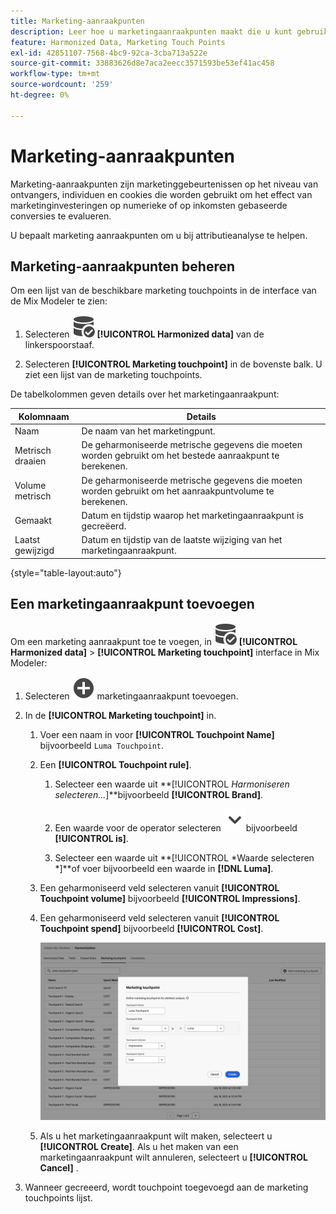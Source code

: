 ```yaml
---
title: Marketing-aanraakpunten
description: Leer hoe u marketingaanraakpunten maakt die u kunt gebruiken als onderdeel van het harmoniseren van uw gegevens in de Mix Modeler.
feature: Harmonized Data, Marketing Touch Points
exl-id: 42851107-7568-4bc9-92ca-3cba713a522e
source-git-commit: 33883626d8e7aca2eecc3571593be53ef41ac458
workflow-type: tm+mt
source-wordcount: '259'
ht-degree: 0%

---
```


# Marketing-aanraakpunten

Marketing-aanraakpunten zijn marketinggebeurtenissen op het niveau van ontvangers, individuen en cookies die worden gebruikt om het effect van marketinginvesteringen op numerieke of op inkomsten gebaseerde conversies te evalueren.

U bepaalt marketing aanraakpunten om u bij attributieanalyse te helpen.

## Marketing-aanraakpunten beheren

Om een lijst van de beschikbare marketing touchpoints in de interface van de Mix Modeler te zien:

1. Selecteren ![DataSearch](../assets/icons/DataCheck.svg) **[!UICONTROL Harmonized data]** van de linkerspoorstaaf.

1. Selecteren **[!UICONTROL Marketing touchpoint]** in de bovenste balk. U ziet een lijst van de marketing touchpoints.

De tabelkolommen geven details over het marketingaanraakpunt:

| Kolomnaam | Details |
| --- | ---|
| Naam | De naam van het marketingpunt. |
| Metrisch draaien | De geharmoniseerde metrische gegevens die moeten worden gebruikt om het bestede aanraakpunt te berekenen. |
| Volume metrisch | De geharmoniseerde metrische gegevens die moeten worden gebruikt om het aanraakpuntvolume te berekenen. |
| Gemaakt | Datum en tijdstip waarop het marketingaanraakpunt is gecreëerd. |
| Laatst gewijzigd | Datum en tijdstip van de laatste wijziging van het marketingaanraakpunt. |

{style="table-layout:auto"}

## Een marketingaanraakpunt toevoegen

Om een marketing aanraakpunt toe te voegen, in ![DataSearch](../assets/icons/DataCheck.svg) **[!UICONTROL Harmonized data]** > **[!UICONTROL Marketing touchpoint]** interface in Mix Modeler:

1. Selecteren ![Toevoegen](../assets/icons/AddCircle.svg) marketingaanraakpunt toevoegen.

1. In de **[!UICONTROL Marketing touchpoint]** in.

   1. Voer een naam in voor **[!UICONTROL Touchpoint Name]** bijvoorbeeld `Luma Touchpoint`.

   1. Een **[!UICONTROL Touchpoint rule]**.

      1. Selecteer een waarde uit **[!UICONTROL *Harmoniseren selecteren...*]**bijvoorbeeld **[!UICONTROL Brand]**.

      1. Een waarde voor de operator selecteren ![Chevron](../assets/icons/ChevronDown.svg)bijvoorbeeld **[!UICONTROL is]**.

      1. Selecteer een waarde uit **[!UICONTROL *Waarde selecteren *]**of voer bijvoorbeeld een waarde in **[!DNL Luma]**.

   1. Een geharmoniseerd veld selecteren vanuit **[!UICONTROL Touchpoint volume]** bijvoorbeeld **[!UICONTROL Impressions]**.

   1. Een geharmoniseerd veld selecteren vanuit **[!UICONTROL Touchpoint spend]** bijvoorbeeld **[!UICONTROL Cost]**.

      ![Marketing-aanspreekpunt](../assets/create-touchpoint.png)

   1. Als u het marketingaanraakpunt wilt maken, selecteert u **[!UICONTROL Create]**. Als u het maken van een marketingaanraakpunt wilt annuleren, selecteert u **[!UICONTROL Cancel]** .

1. Wanneer gecreeerd, wordt touchpoint toegevoegd aan de marketing touchpoints lijst.

